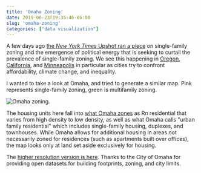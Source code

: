 ```yaml
---
title: 'Omaha Zoning'
date: 2019-06-23T19:35:46-05:00
slug: 'omaha-zoning'
categories: ["data visualization"]
---
```


A few days ago [the *New York Times* Upshot ran a piece](https://www.nytimes.com/interactive/2019/06/18/upshot/cities-across-america-question-single-family-zoning.html) on single-family zoning and the emergence of political energy that is seeking to curtail the prevalence of single-family zoning. We see this happening in [Oregon](https://www.wweek.com/news/state/2018/12/14/could-oregon-become-the-first-state-to-ban-single-family-zoning/), [California](https://www.latimes.com/opinion/livable-city/la-ol-sb50-single-family-20190424-story.html), and [Minneapolis](https://www.nytimes.com/2018/12/13/us/minneapolis-single-family-zoning.html) in particular as cities try to confront affordability, climate change, and inequality. 

I wanted to take a look at Omaha, and tried to generate a similar map. Pink represents single-family zoning, green is multifamily zoning.

![Omaha zoning.](https://jasonheppler.org/projects/omaha-zoning/oma.png)

The housing units here fall into [what Omaha zones](https://urbanplanning.cityofomaha.org/57-zoning/90-residential-and-agriculture-zoning-districts) as R*n* residential that varies from high density to low density, as well as what Omaha calls "urban family residential" which includes single-family housing, duplexes, and townhouses. While Omaha allows for additional housing in areas not necessarily zoned for residences (such as apartments built over offices), the map looks only at land set aside exclusively for housing. 

The [higher resolution version is here](https://jasonheppler.org/projects/omaha-zoning/oma.png). Thanks to the City of Omaha for providing open datasets for building footprints, zoning, and city limits.
